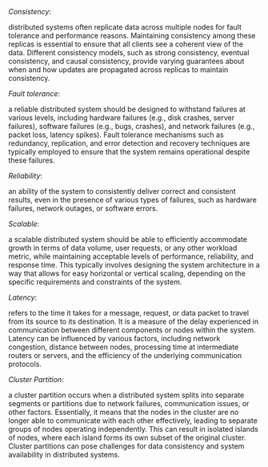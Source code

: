   *Consistency*:

distributed systems often replicate data across multiple nodes for fault tolerance and performance reasons. Maintaining consistency among these replicas is essential to ensure that all clients see a coherent view of the data. Different consistency models, such as strong consistency, eventual consistency, and causal consistency, provide varying guarantees about when and how updates are propagated across replicas to maintain consistency.

  *Fault tolerance*:

a reliable distributed system should be designed to withstand failures at various levels, including hardware failures (e.g., disk crashes, server failures), software failures (e.g., bugs, crashes), and network failures (e.g., packet loss, latency spikes). Fault tolerance mechanisms such as redundancy, replication, and error detection and recovery techniques are typically employed to ensure that the system remains operational despite these failures.

  *Reliability*:

an ability of the system to consistently deliver correct and consistent results, even in the presence of various types of failures, such as hardware failures, network outages, or software errors.
  
  *Scalable*:

a scalable distributed system should be able to efficiently accommodate growth in terms of data volume, user requests, or any other workload metric, while maintaining acceptable levels of performance, reliability, and response time. This typically involves designing the system architecture in a way that allows for easy horizontal or vertical scaling, depending on the specific requirements and constraints of the system.

  *Latency*:

refers to the time it takes for a message, request, or data packet to travel from its source to its destination. It is a measure of the delay experienced in communication between different components or nodes within the system. Latency can be influenced by various factors, including network congestion, distance between nodes, processing time at intermediate routers or servers, and the efficiency of the underlying communication protocols.  

  *Cluster Partition*:

a cluster partition occurs when a distributed system splits into separate segments or partitions due to network failures, communication issues, or other factors. Essentially, it means that the nodes in the cluster are no longer able to communicate with each other effectively, leading to separate groups of nodes operating independently. This can result in isolated islands of nodes, where each island forms its own subset of the original cluster. Cluster partitions can pose challenges for data consistency and system availability in distributed systems.  